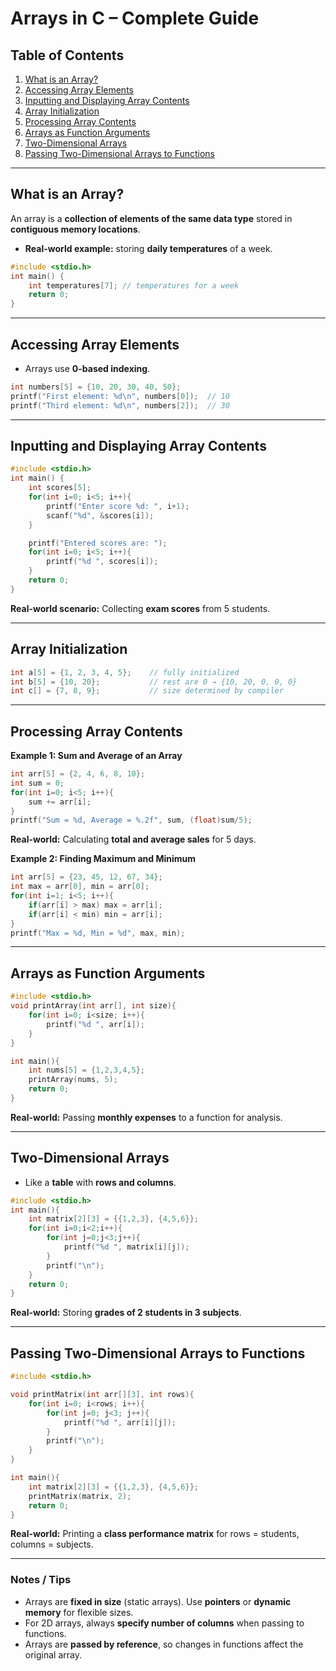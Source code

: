 
# Arrays in C – Complete Guide

## Table of Contents
1. [What is an Array?](#what-is-an-array)
2. [Accessing Array Elements](#accessing-array-elements)
3. [Inputting and Displaying Array Contents](#inputting-and-displaying-array-contents)
4. [Array Initialization](#array-initialization)
5. [Processing Array Contents](#processing-array-contents)
6. [Arrays as Function Arguments](#arrays-as-function-arguments)
7. [Two-Dimensional Arrays](#two-dimensional-arrays)
8. [Passing Two-Dimensional Arrays to Functions](#passing-two-dimensional-arrays-to-functions)

---

## What is an Array?
An array is a **collection of elements of the same data type** stored in **contiguous memory locations**.

- **Real-world example:** storing **daily temperatures** of a week.

```c
#include <stdio.h>
int main() {
    int temperatures[7]; // temperatures for a week
    return 0;
}
```

---

## Accessing Array Elements
- Arrays use **0-based indexing**.

```c
int numbers[5] = {10, 20, 30, 40, 50};
printf("First element: %d\n", numbers[0]);  // 10
printf("Third element: %d\n", numbers[2]);  // 30
```

---

## Inputting and Displaying Array Contents
```c
#include <stdio.h>
int main() {
    int scores[5];
    for(int i=0; i<5; i++){
        printf("Enter score %d: ", i+1);
        scanf("%d", &scores[i]);
    }

    printf("Entered scores are: ");
    for(int i=0; i<5; i++){
        printf("%d ", scores[i]);
    }
    return 0;
}
```
**Real-world scenario:** Collecting **exam scores** from 5 students.

---

## Array Initialization
```c
int a[5] = {1, 2, 3, 4, 5};    // fully initialized
int b[5] = {10, 20};           // rest are 0 → {10, 20, 0, 0, 0}
int c[] = {7, 8, 9};           // size determined by compiler
```

---

## Processing Array Contents

**Example 1: Sum and Average of an Array**
```c
int arr[5] = {2, 4, 6, 8, 10};
int sum = 0;
for(int i=0; i<5; i++){
    sum += arr[i];
}
printf("Sum = %d, Average = %.2f", sum, (float)sum/5);
```
**Real-world:** Calculating **total and average sales** for 5 days.

**Example 2: Finding Maximum and Minimum**
```c
int arr[5] = {23, 45, 12, 67, 34};
int max = arr[0], min = arr[0];
for(int i=1; i<5; i++){
    if(arr[i] > max) max = arr[i];
    if(arr[i] < min) min = arr[i];
}
printf("Max = %d, Min = %d", max, min);
```

---

## Arrays as Function Arguments
```c
#include <stdio.h>
void printArray(int arr[], int size){
    for(int i=0; i<size; i++){
        printf("%d ", arr[i]);
    }
}

int main(){
    int nums[5] = {1,2,3,4,5};
    printArray(nums, 5);
    return 0;
}
```
**Real-world:** Passing **monthly expenses** to a function for analysis.

---

## Two-Dimensional Arrays
- Like a **table** with **rows and columns**.
```c
#include <stdio.h>
int main(){
    int matrix[2][3] = {{1,2,3}, {4,5,6}};
    for(int i=0;i<2;i++){
        for(int j=0;j<3;j++){
            printf("%d ", matrix[i][j]);
        }
        printf("\n");
    }
    return 0;
}
```
**Real-world:** Storing **grades of 2 students in 3 subjects**.

---

## Passing Two-Dimensional Arrays to Functions
```c
#include <stdio.h>

void printMatrix(int arr[][3], int rows){
    for(int i=0; i<rows; i++){
        for(int j=0; j<3; j++){
            printf("%d ", arr[i][j]);
        }
        printf("\n");
    }
}

int main(){
    int matrix[2][3] = {{1,2,3}, {4,5,6}};
    printMatrix(matrix, 2);
    return 0;
}
```
**Real-world:** Printing a **class performance matrix** for rows = students, columns = subjects.

---

### Notes / Tips
- Arrays are **fixed in size** (static arrays). Use **pointers** or **dynamic memory** for flexible sizes.  
- For 2D arrays, always **specify number of columns** when passing to functions.  
- Arrays are **passed by reference**, so changes in functions affect the original array.

